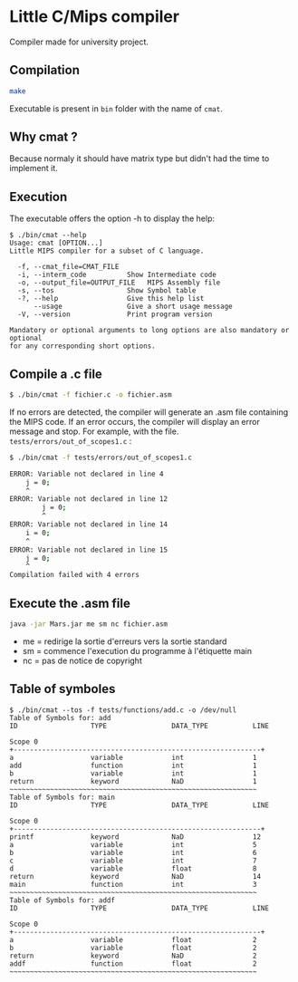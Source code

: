 # Little C/Mips compiler

Compiler made for university project.

## Compilation

```bash
make
```

Executable is present in `bin` folder with the name of `cmat`.

## Why cmat ?
Because normaly it should have matrix type but didn't had the time to implement it.

## Execution
The executable offers the option -h to display the help:

```
$ ./bin/cmat --help                                     
Usage: cmat [OPTION...]
Little MIPS compiler for a subset of C language.

  -f, --cmat_file=CMAT_FILE
  -i, --interm_code          Show Intermediate code
  -o, --output_file=OUTPUT_FILE   MIPS Assembly file
  -s, --tos                  Show Symbol table
  -?, --help                 Give this help list
      --usage                Give a short usage message
  -V, --version              Print program version

Mandatory or optional arguments to long options are also mandatory or optional
for any corresponding short options.
```


## Compile a .c file

```bash
$ ./bin/cmat -f fichier.c -o fichier.asm
``` 
If no errors are detected, the compiler will generate an .asm file containing the MIPS code. 
If an error occurs, the compiler will display an error message and stop. For example, with the file. `tests/errors/out_of_scopes1.c` :

```bash
$ ./bin/cmat -f tests/errors/out_of_scopes1.c

ERROR: Variable not declared in line 4
    j = 0;
    ^
ERROR: Variable not declared in line 12
        j = 0;
        ^
ERROR: Variable not declared in line 14
    i = 0;
    ^
ERROR: Variable not declared in line 15
    j = 0;
    ^
Compilation failed with 4 errors
```
## Execute the .asm file

```bash
java -jar Mars.jar me sm nc fichier.asm
```
- me = redirige la sortie d'erreurs vers la sortie standard
- sm = commence l'execution du programme à l'étiquette main
- nc = pas de notice de copyright 

## Table of symboles
```
$ ./bin/cmat --tos -f tests/functions/add.c -o /dev/null
Table of Symbols for: add
ID                  TYPE                DATA_TYPE           LINE                

Scope 0
+-------------------------------------------------------------+
a                   variable            int                 1                   
add                 function            int                 1                   
b                   variable            int                 1                   
return              keyword             NaD                 1                   
~~~~~~~~~~~~~~~~~~~~~~~~~~~~~~~~~~~~~~~~~~~~~~~~~~~~~~~~~~~~~
Table of Symbols for: main
ID                  TYPE                DATA_TYPE           LINE                

Scope 0
+-------------------------------------------------------------+
printf              keyword             NaD                 12                  
a                   variable            int                 5                   
b                   variable            int                 6                   
c                   variable            int                 7                   
d                   variable            float               8                   
return              keyword             NaD                 14                  
main                function            int                 3                   
~~~~~~~~~~~~~~~~~~~~~~~~~~~~~~~~~~~~~~~~~~~~~~~~~~~~~~~~~~~~~
Table of Symbols for: addf
ID                  TYPE                DATA_TYPE           LINE                

Scope 0
+-------------------------------------------------------------+
a                   variable            float               2                   
b                   variable            float               2                   
return              keyword             NaD                 2                   
addf                function            float               2                   
~~~~~~~~~~~~~~~~~~~~~~~~~~~~~~~~~~~~~~~~~~~~~~~~~~~~~~~~~~~~~

```
